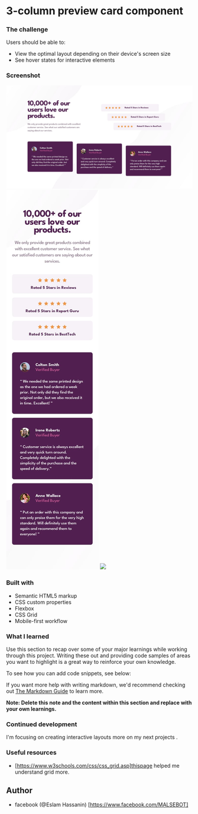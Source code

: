 # 3-column preview card component 

### The challenge

Users should be able to:

- View the optimal layout depending on their device's screen size
- See hover states for interactive elements

### Screenshot

![](./design/desktop-design.jpg)
![](./design/mobile-design.jpg)
![](./design/active-states.jpg)

### Built with

- Semantic HTML5 markup
- CSS custom properties
- Flexbox
- CSS Grid
- Mobile-first workflow

### What I learned

Use this section to recap over some of your major learnings while working through this project. Writing these out and providing code samples of areas you want to highlight is a great way to reinforce your own knowledge.

To see how you can add code snippets, see below:




If you want more help with writing markdown, we'd recommend checking out [The Markdown Guide](https://www.markdownguide.org/) to learn more.

**Note: Delete this note and the content within this section and replace with your own learnings.**

### Continued development

I'm focusing on creating interactive layouts more on my next projects .

### Useful resources

- [https://www.w3schools.com/css/css_grid.asp]thispage helped me understand grid more.

## Author

- facebook (@Eslam Hassanin) [https://www.facebook.com/MALSEBOT]
